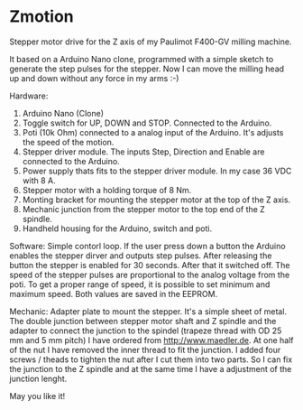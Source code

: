 # Zmotion
Stepper motor drive for the Z axis of my Paulimot F400-GV milling machine.

It based on a Arduino Nano clone, programmed with a simple sketch to generate the step pulses for the stepper.
Now I can move the milling head up and down without any force in my arms :-)

Hardware:
1. Arduino Nano (Clone)
2. Toggle switch for UP, DOWN and STOP. Connected to the Arduino.
3. Poti (10k Ohm) connected to a analog input of the Arduino. It's adjusts the speed of the motion.
4. Stepper driver module. The inputs Step, Direction and Enable are connected to the Arduino.
5. Power supply thats fits to the stepper driver module. In my case 36 VDC with 8 A.
6. Stepper motor with a holding torque of 8 Nm.
7. Monting bracket for mounting the stepper motor at the top of the Z axis.
8. Mechanic junction from the stepper motor to the top end of the Z spindle.
9. Handheld housing for the Arduino, switch and poti.

Software:
Simple contorl loop. If the user press down a button the Arduino enables the stepper dirver and outputs step pulses.
After releasing the button the stepper is enabled for 30 seconds. After that it switched off.
The speed of the stepper pulses are proportional to the analog voltage from the poti.
To get a proper range of speed, it is possible to set minimum and maximum speed. Both values are saved in the EEPROM.

Mechanic:
Adapter plate to mount the stepper. It's a simple sheet of metal.
The double junction between stepper motor shaft and Z spindle and the adapter to connect the junction to the spindel (trapeze thread with OD 25 mm and 5 mm pitch) I have ordered from http://www.maedler.de.
At one half of the nut I have removed the inner thread to fit the junction. I added four screws / theads to tighten the nut after I cut them into two parts. So I can fix the junction to the Z spindle and at the same time I have a adjustment of the junction lenght.

May you like it!
